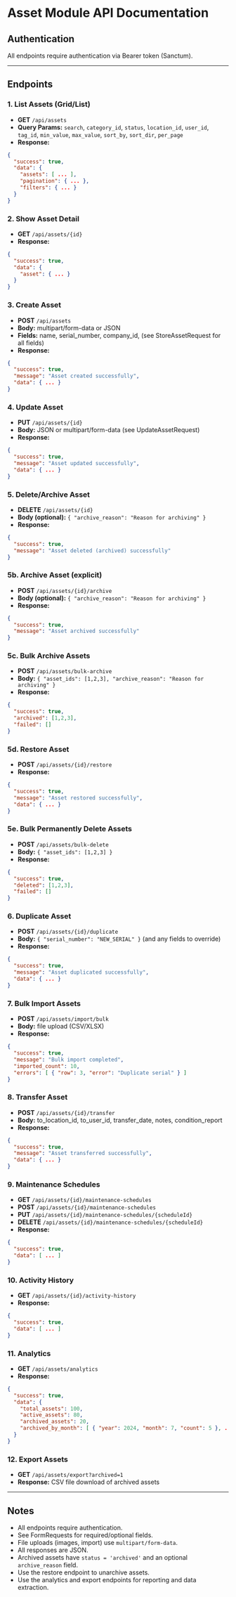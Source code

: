 # Asset Module API Documentation

## Authentication
All endpoints require authentication via Bearer token (Sanctum).

---

## Endpoints

### 1. List Assets (Grid/List)
- **GET** `/api/assets`
- **Query Params:** `search`, `category_id`, `status`, `location_id`, `user_id`, `tag_id`, `min_value`, `max_value`, `sort_by`, `sort_dir`, `per_page`
- **Response:**
```json
{
  "success": true,
  "data": {
    "assets": [ ... ],
    "pagination": { ... },
    "filters": { ... }
  }
}
```

### 2. Show Asset Detail
- **GET** `/api/assets/{id}`
- **Response:**
```json
{
  "success": true,
  "data": {
    "asset": { ... }
  }
}
```

### 3. Create Asset
- **POST** `/api/assets`
- **Body:** multipart/form-data or JSON
- **Fields:** name, serial_number, company_id, (see StoreAssetRequest for all fields)
- **Response:**
```json
{
  "success": true,
  "message": "Asset created successfully",
  "data": { ... }
}
```

### 4. Update Asset
- **PUT** `/api/assets/{id}`
- **Body:** JSON or multipart/form-data (see UpdateAssetRequest)
- **Response:**
```json
{
  "success": true,
  "message": "Asset updated successfully",
  "data": { ... }
}
```

### 5. Delete/Archive Asset
- **DELETE** `/api/assets/{id}`
- **Body (optional):** `{ "archive_reason": "Reason for archiving" }`
- **Response:**
```json
{
  "success": true,
  "message": "Asset deleted (archived) successfully"
}
```

### 5b. Archive Asset (explicit)
- **POST** `/api/assets/{id}/archive`
- **Body (optional):** `{ "archive_reason": "Reason for archiving" }`
- **Response:**
```json
{
  "success": true,
  "message": "Asset archived successfully"
}
```

### 5c. Bulk Archive Assets
- **POST** `/api/assets/bulk-archive`
- **Body:** `{ "asset_ids": [1,2,3], "archive_reason": "Reason for archiving" }`
- **Response:**
```json
{
  "success": true,
  "archived": [1,2,3],
  "failed": []
}
```

### 5d. Restore Asset
- **POST** `/api/assets/{id}/restore`
- **Response:**
```json
{
  "success": true,
  "message": "Asset restored successfully",
  "data": { ... }
}
```

### 5e. Bulk Permanently Delete Assets
- **POST** `/api/assets/bulk-delete`
- **Body:** `{ "asset_ids": [1,2,3] }`
- **Response:**
```json
{
  "success": true,
  "deleted": [1,2,3],
  "failed": []
}
```

### 6. Duplicate Asset
- **POST** `/api/assets/{id}/duplicate`
- **Body:** `{ "serial_number": "NEW_SERIAL" }` (and any fields to override)
- **Response:**
```json
{
  "success": true,
  "message": "Asset duplicated successfully",
  "data": { ... }
}
```

### 7. Bulk Import Assets
- **POST** `/api/assets/import/bulk`
- **Body:** file upload (CSV/XLSX)
- **Response:**
```json
{
  "success": true,
  "message": "Bulk import completed",
  "imported_count": 10,
  "errors": [ { "row": 3, "error": "Duplicate serial" } ]
}
```

### 8. Transfer Asset
- **POST** `/api/assets/{id}/transfer`
- **Body:** to_location_id, to_user_id, transfer_date, notes, condition_report
- **Response:**
```json
{
  "success": true,
  "message": "Asset transferred successfully",
  "data": { ... }
}
```

### 9. Maintenance Schedules
- **GET** `/api/assets/{id}/maintenance-schedules`
- **POST** `/api/assets/{id}/maintenance-schedules`
- **PUT** `/api/assets/{id}/maintenance-schedules/{scheduleId}`
- **DELETE** `/api/assets/{id}/maintenance-schedules/{scheduleId}`
- **Response:**
```json
{
  "success": true,
  "data": [ ... ]
}
```

### 10. Activity History
- **GET** `/api/assets/{id}/activity-history`
- **Response:**
```json
{
  "success": true,
  "data": [ ... ]
}
```

### 11. Analytics
- **GET** `/api/assets/analytics`
- **Response:**
```json
{
  "success": true,
  "data": {
    "total_assets": 100,
    "active_assets": 80,
    "archived_assets": 20,
    "archived_by_month": [ { "year": 2024, "month": 7, "count": 5 }, ... ]
  }
}
```

### 12. Export Assets
- **GET** `/api/assets/export?archived=1`
- **Response:** CSV file download of archived assets

---

## Notes
- All endpoints require authentication.
- See FormRequests for required/optional fields.
- File uploads (images, import) use `multipart/form-data`.
- All responses are JSON.
- Archived assets have `status = 'archived'` and an optional `archive_reason` field.
- Use the restore endpoint to unarchive assets.
- Use the analytics and export endpoints for reporting and data extraction. 